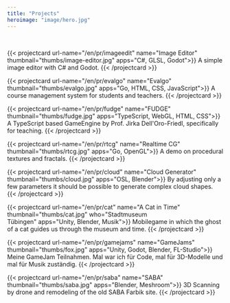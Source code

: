 ```yaml
---
title: "Projects"
heroimage: "image/hero.jpg"
---
```

<br>

{{< projectcard url-name="/en/pr/imageedit" name="Image Editor" thumbnail="thumbs/image-editor.jpg" apps="C#, GLSL, Godot">}}
A simple image editor with C# and Godot.
{{< /projectcard >}}

{{< projectcard url-name="/en/pr/evalgo" name="Evalgo" thumbnail="thumbs/evalgo.jpg" apps="Go, HTML, CSS, JavaScript">}}
A course management system for students and teachers.
{{< /projectcard >}}

{{< projectcard url-name="/en/pr/fudge" name="FUDGE" thumbnail="thumbs/fudge.jpg" apps="TypeScript, WebGL, HTML, CSS">}}
A TypeScript based GameEngine by Prof. Jirka Dell'Oro-Friedl, specifically for teaching.
{{< /projectcard >}}

{{< projectcard url-name="/en/pr/rtcg" name="Realtime CG" thumbnail="thumbs/rtcg.jpg" apps="Go, OpenGL">}}
A demo on procedural textures and fractals.
{{< /projectcard >}}

{{< projectcard url-name="/en/pr/cloud" name="Cloud Generator" thumbnail="thumbs/cloud.jpg" apps="OSL, Blender">}}
By adjusting only a few parameters it should be possible to generate complex cloud shapes.
{{< /projectcard >}}

{{< projectcard url-name="/en/pr/cat" name="A Cat in Time" thumbnail="thumbs/cat.jpg" who="Stadtmuseum<br>Tübingen" apps="Unity, Blender, Musik">}}
Mobilegame in which the ghost of a cat guides us through the museum and time.
{{< /projectcard >}}

{{< projectcard url-name="/en/pr/gamejams" name="GameJams" thumbnail="thumbs/fox.jpg" apps="Unity, Godot, Blender, FL-Studio">}}
Meine GameJam Teilnahmen. Mal war ich für Code, mal für 3D-Modelle und mal für Musik zuständig.
{{< /projectcard >}}
<!--
{{< projectcard url-name="tattoo" name="Tattoo Intros" thumbnail="thumbs/tattoo.jpg" apps="Blender">}}
Intros für einen Online Kurs zum Thema Tattoo Art.
{{< /projectcard >}}
-->
{{< projectcard url-name="/en/pr/saba" name="SABA" thumbnail="thumbs/saba.jpg" apps="Blender, Meshroom">}}
3D Scanning by drone and remodeling of the old SABA Farbik site.
{{< /projectcard >}}


<style>
  .page {
    width: 100%;
    max-width: 1400px !important;
    padding-right: 120px !important;
}

.shadow {
  box-shadow: 8px 5px 20px #1114;
}

.lg-sub-html {
  display: none !important;
}

@media screen and (max-width: 960px) {
    .page {
    width: 100%;
    max-width: 100% !important;
    padding-right: 20px !important;
    }
}

hr {
  margin-top: 35px !important;
}

</style>
 